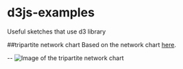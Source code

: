 # d3js-examples
Useful sketches that use d3 library



##tripartite network chart
Based on the network chart [here](https://d3-graph-gallery.com/graph/network_basic.html).

--
![Image of the tripartite network chart](https://i.ibb.co/hYzh8QV/Schermata-2024-02-02-alle-17-06-37.png)
